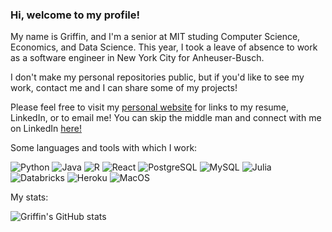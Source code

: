 ### Hi, welcome to my profile!

My name is Griffin, and I'm a senior at MIT studing Computer Science, Economics, and Data Science. This year, I took a leave of absence to work as a software engineer in New York City for Anheuser-Busch. 

I don't make my personal repositories public, but if you'd like to see my work, contact me and I can share some of my projects!

Please feel free to visit my [personal website](https://gansel51.github.io/ "Griffin's Website") for links to my resume, LinkedIn, or to email me! You can skip the middle man and connect with me on LinkedIn [here!](https://www.linkedin.com/in/griffinansel/ "Griffin's LinkedIn")
<!-- 
Want to follow me? 
![Follow me](https://img.shields.io/github/followers/gansel51?style=social)

 -->

Some languages and tools with which I work:

![Python](https://img.shields.io/badge/-Python-fff?&logo=python&color=2f5b44&logoColor=white)
![Java](https://img.shields.io/badge/-Java-fff?&logo=java&color=2f5b44&logoColor=white)
![R](https://img.shields.io/badge/-R-fff?&logo=R&color=2f5b44&logoColor=white)
![React](https://img.shields.io/badge/-ReactJS-fff?&logo=React&color=2f5b44&logoColor=white)
![PostgreSQL](https://img.shields.io/badge/-PostgreSQL-fff?&logo=PostgreSQL&color=2f5b44&logoColor=white)
![MySQL](https://img.shields.io/badge/-MySQL-fff?&logo=mysql&color=2f5b44&logoColor=white)
![Julia](https://img.shields.io/badge/-Julia-fff?&logo=Julia&color=2f5b44&logoColor=white)
![Databricks](https://img.shields.io/badge/-Databricks-fff?&logo=databricks&color=2f5b44&logoColor=white)
![Heroku](https://img.shields.io/badge/-Heroku-fff?&logo=heroku&color=2f5b44&logoColor=white)
![MacOS](https://img.shields.io/badge/-MacOS-fff?&logo=macos&color=2f5b44&logoColor=white)

My stats:

![Griffin's GitHub stats](https://github-readme-stats.vercel.app/api?username=gansel51&count_private=true&show_icons=true&theme=radical)
